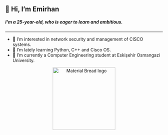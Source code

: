 ## 👋 Hi, I’m **Emirhan**
##### I'm a 25-year-old, who is eager to learn and ambitious.
---
- 👀 I’m interested in network security and management of CISCO systems.
- 🌱 I’m lately learning Python, C++ and Cisco OS.
- 🏫 I’m currently a Computer Engineering student at Eskişehir Osmangazi University.


[](https://komarev.com/ghpvc/?username=ecetinturk&color=green)


<p align="center">
    <img width="200" src="http://material-bread.org/logo-shadow.svg" alt="Material Bread logo">
</p>
